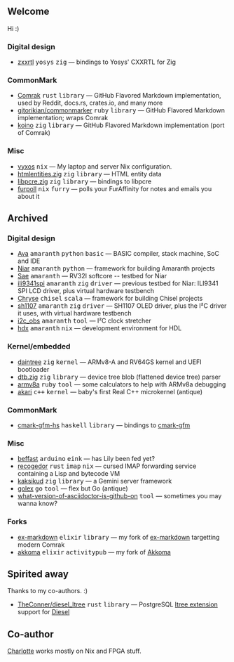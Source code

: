 ## Welcome

Hi :)

### Digital design

* [zxxrtl](https://github.com/kivikakk/zxxrtl) <kbd>yosys</kbd> <kbd>zig</kbd> — bindings to Yosys' CXXRTL for Zig

### CommonMark

* [Comrak](https://github.com/kivikakk/comrak) <kbd>rust</kbd> <kbd>library</kbd> — GitHub Flavored Markdown implementation, used by Reddit, docs.rs, crates.io, and many more
* [gjtorikian/commonmarker](https://github.com/gjtorikian/commonmarker) <kbd>ruby</kbd> <kbd>library</kbd> — GitHub Flavored Markdown implementation; wraps Comrak
* [koino](https://github.com/kivikakk/koino) <kbd>zig</kbd> <kbd>library</kbd> — GitHub Flavored Markdown implementation (port of Comrak)

### Misc

* [vyxos](https://github.com/kivikakk/vyxos) <kbd>nix</kbd> — My laptop and server Nix configuration.
* [htmlentities.zig](https://github.com/kivikakk/htmlentities.zig) <kbd>zig</kbd> <kbd>library</kbd> — HTML entity data
* [libpcre.zig](https://github.com/kivikakk/libpcre.zig) <kbd>zig</kbd> <kbd>library</kbd> — bindings to libpcre
* [furpoll](https://github.com/kivikakk/furpoll) <kbd>nix</kbd> <kbd>furry</kbd> — polls your FurAffinity for notes and emails you about it

## Archived

### Digital design

* [Ava](https://github.com/charlottia/ava) <kbd>amaranth</kbd> <kbd>python</kbd> <kbd>basic</kbd> — BASIC compiler, stack machine, SoC and IDE
* [Niar](https://github.com/charlottia/niar) <kbd>amaranth</kbd> <kbd>python</kbd> — framework for building Amaranth projects
* [Sae](https://github.com/kivikakk/sae) <kbd>amaranth</kbd> — RV32I softcore -- testbed for Niar
* [ili9341spi](https://github.com/kivikakk/ili9341spi) <kbd>amaranth</kbd> <kbd>zig</kbd> <kbd>driver</kbd> — previous testbed for Niar: ILI9341 SPI LCD driver, plus virtual hardware testbench
* [Chryse](https://github.com/kivikakk/chryse) <kbd>chisel</kbd> <kbd>scala</kbd> — framework for building Chisel projects
* [sh1107](https://github.com/charlottia/sh1107) <kbd>amaranth</kbd> <kbd>zig</kbd> <kbd>driver</kbd> — SH1107 OLED driver, plus the I²C driver it uses, with virtual hardware testbench
* [i2c_obs](https://github.com/charlottia/i2c_obs) <kbd>amaranth</kbd> <kbd>tool</kbd> — I²C clock stretcher
* [hdx](https://github.com/charlottia/hdx) <kbd>amaranth</kbd> <kbd>nix</kbd> — development environment for HDL

### Kernel/embedded

* [daintree](https://github.com/kivikakk/daintree) <kbd>zig</kbd> <kbd>kernel</kbd> — ARMv8-A and RV64GS kernel and UEFI bootloader
* [dtb.zig](https://github.com/kivikakk/dtb.zig) <kbd>zig</kbd> <kbd>library</kbd> — device tree blob (flattened device tree) parser
* [armv8a](https://github.com/kivikakk/armv8a) <kbd>ruby</kbd> <kbd>tool</kbd> — some calculators to help with ARMv8a debugging
* [akari](https://github.com/kivikakk/akari) <kbd>c++</kbd> <kbd>kernel</kbd> — baby's first Real C++ microkernel (antique)

### CommonMark

* [cmark-gfm-hs](https://github.com/kivikakk/cmark-gfm-hs) <kbd>haskell</kbd> <kbd>library</kbd> — bindings to [cmark-gfm](https://github.com/github/cmark-gfm)

### Misc

* [beffast](https://github.com/kivikakk/beffast) <kbd>arduino</kbd> <kbd>eink</kbd> — has Lily been fed yet?
* [recogedor](https://github.com/kivikakk/recogedor) <kbd>rust</kbd> <kbd>imap</kbd> <kbd>nix</kbd> — cursed IMAP forwarding service containing a Lisp and bytecode VM
* [kaksikud](https://github.com/kivikakk/kaksikud) <kbd>zig</kbd> <kbd>library</kbd> — a Gemini server framework
* [golex](https://github.com/kivikakk/golex) <kbd>go</kbd> <kbd>tool</kbd> — flex but Go (antique)
* [what-version-of-asciidoctor-is-github-on](https://github.com/kivikakk/what-version-of-asciidoctor-is-github-on#readme) <kbd>tool</kbd> — sometimes you may wanna know?

### Forks

* [ex-markdown](https://github.com/kivikakk/ex-markdown) <kbd>elixir</kbd> <kbd>library</kbd> — my fork of [ex-markdown](https://gitlab.com/nathanfaucett/ex-markdown) targetting modern Comrak
* [akkoma](https://github.com/kivikakk/akkoma) <kbd>elixir</kbd> <kbd>activitypub</kbd> — my fork of [Akkoma](https://akkoma.dev/AkkomaGang/akkoma/)

## Spirited away

Thanks to my co-authors. :)

* [TheConner/diesel_ltree](https://github.com/TheConner/diesel_ltree) <kbd>rust</kbd> <kbd>library</kbd> — PostgreSQL [ltree extension](https://www.postgresql.org/docs/current/ltree.html) support for [Diesel](https://diesel.rs/)

## Co-author

[Charlotte](https://github.com/charlottia) works mostly on Nix and FPGA stuff.
